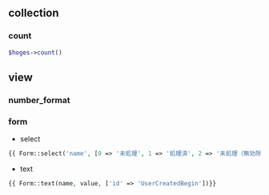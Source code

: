 ## collection
### count
```php
$hoges->count()
```

## view
### number_format
### form
- select
```php
{{ Form::select('name', [0 => '未処理', 1 => '処理済', 2 => '未処理（無効除く）'], selected, ['placeholder' => '全て']) }}
```
- text
```php
{{ Form::text(name, value, ['id' => 'UserCreatedBegin'])}}

```
